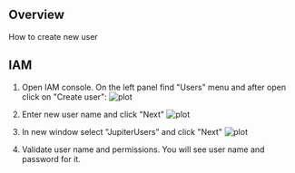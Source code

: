 <!-- BEGIN_TF_DOCS -->
## Overview

How to create new user

## IAM

1. Open IAM console. On the left panel find "Users" menu and after open click on "Create user":
![plot](../images/screenshot_2023-10-29T15\:15\:57.png)

2. Enter new user name and click "Next"
![plot](../images/screenshot_2023-10-29T15\:22\:11.png)

3. In new window select "JupiterUsers" and click "Next"
![plot](../images/screenshot_2023-10-29T15\:16\:50.png)

4. Validate user name and permissions. You will see user name and password for it.

<!-- END_TF_DOCS -->
